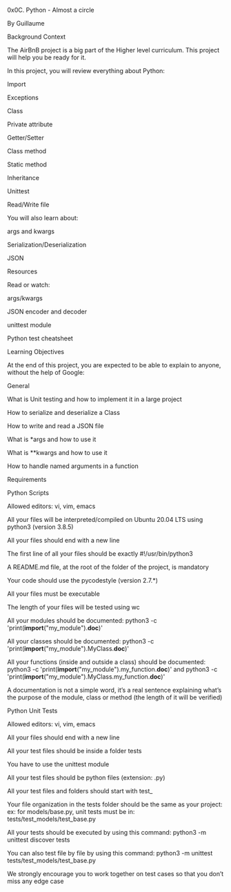 0x0C. Python - Almost a circle

 By Guillaume

Background Context

The AirBnB project is a big part of the Higher level curriculum. This project will help you be ready for it.



In this project, you will review everything about Python:



Import

Exceptions


Class

Private attribute

Getter/Setter

Class method

Static method

Inheritance

Unittest

Read/Write file

You will also learn about:



args and kwargs

Serialization/Deserialization

JSON

Resources

Read or watch:



args/kwargs

JSON encoder and decoder

unittest module

Python test cheatsheet

Learning Objectives

At the end of this project, you are expected to be able to explain to anyone, without the help of Google:



General

What is Unit testing and how to implement it in a large project

How to serialize and deserialize a Class

How to write and read a JSON file

What is *args and how to use it

What is **kwargs and how to use it

How to handle named arguments in a function

Requirements

Python Scripts

Allowed editors: vi, vim, emacs

All your files will be interpreted/compiled on Ubuntu 20.04 LTS using python3 (version 3.8.5)

All your files should end with a new line

The first line of all your files should be exactly #!/usr/bin/python3

A README.md file, at the root of the folder of the project, is mandatory

Your code should use the pycodestyle (version 2.7.*)

All your files must be executable

The length of your files will be tested using wc

All your modules should be documented: python3 -c 'print(__import__("my_module").__doc__)'

All your classes should be documented: python3 -c 'print(__import__("my_module").MyClass.__doc__)'

All your functions (inside and outside a class) should be documented: python3 -c 'print(__import__("my_module").my_function.__doc__)' and python3 -c 'print(__import__("my_module").MyClass.my_function.__doc__)'

A documentation is not a simple word, it’s a real sentence explaining what’s the purpose of the module, class or method (the length of it will be verified)

Python Unit Tests

Allowed editors: vi, vim, emacs

All your files should end with a new line

All your test files should be inside a folder tests

You have to use the unittest module

All your test files should be python files (extension: .py)

All your test files and folders should start with test_

Your file organization in the tests folder should be the same as your project: ex: for models/base.py, unit tests must be in: tests/test_models/test_base.py

All your tests should be executed by using this command: python3 -m unittest discover tests

You can also test file by file by using this command: python3 -m unittest tests/test_models/test_base.py

We strongly encourage you to work together on test cases so that you don’t miss any edge case
